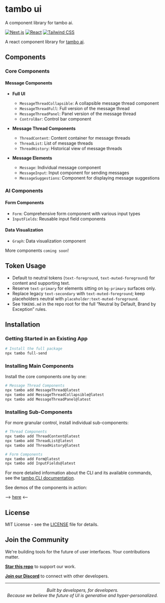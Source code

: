 # tambo ui

A component library for tambo ai.

[![Next.js](https://img.shields.io/badge/Next.js-15.1.7-black)](https://nextjs.org/)
[![React](https://img.shields.io/badge/React-19.0.0-blue)](https://reactjs.org/)
[![Tailwind CSS](https://img.shields.io/badge/Tailwind-3.4.17-38B2AC)](https://tailwindcss.com/)

A react component library for [tambo ai](https://tambo.co).

## Components

### Core Components

#### Message Components

- **Full UI**
  - `MessageThreadCollapsible`: A collapsible message thread component
  - `MessageThreadFull`: Full version of the message thread
  - `MessageThreadPanel`: Panel version of the message thread
  - `ControlBar`: Control bar component

- **Message Thread Components**
  - `ThreadContent`: Content container for message threads
  - `ThreadList`: List of message threads
  - `ThreadHistory`: Historical view of message threads

- **Message Elements**
  - `Message`: Individual message component
  - `MessageInput`: Input component for sending messages
  - `MessageSuggestions`: Component for displaying message suggestions

### AI Components

#### Form Components

- `Form`: Comprehensive form component with various input types
- `InputFields`: Reusable input field components

#### Data Visualization

- `Graph`: Data visualization component

More components `coming soon`!

## Token Usage

- Default to neutral tokens (`text-foreground`, `text-muted-foreground`) for content and supporting text.
- Reserve `text-primary` for elements sitting on `bg-primary` surfaces only.
- Replace legacy `text-secondary` with `text-muted-foreground`; keep placeholders neutral with `placeholder:text-muted-foreground`.
- See `TOKENS.md` in the repo root for the full “Neutral by Default, Brand by Exception” rules.

## Installation

### Getting Started in an Existing App

```bash
# Install the full package
npx tambo full-send
```

### Installing Main Components

Install the core components one by one:

```bash
# Message Thread Components
npx tambo add MessageThread@latest
npx tambo add MessageThreadCollapsible@latest
npx tambo add MessageThreadPanel@latest
```

### Installing Sub-Components

For more granular control, install individual sub-components:

```bash
# Thread Components
npx tambo add ThreadContent@latest
npx tambo add ThreadList@latest
npx tambo add ThreadHistory@latest

# Form Components
npx tambo add Form@latest
npx tambo add InputFields@latest
```

For more detailed information about the CLI and its available commands, see the [tambo CLI documentation](https://github.com/tambo-ai/tambo/tree/main/cli).

See demos of the components in action:

--> [here](https://ui.tambo.co) <--

## License

MIT License - see the [LICENSE](https://github.com/tambo-ai/tambo/blob/main/LICENSE) file for details.

## Join the Community

We're building tools for the future of user interfaces. Your contributions matter.

**[Star this repo](https://github.com/tambo-ai/tambo)** to support our work.

**[Join our Discord](https://discord.gg/dJNvPEHth6)** to connect with other developers.

---

<p align="center">
  <i>Built by developers, for developers.</i><br>
  <i>Because we believe the future of UI is generative and hyper-personalized.</i>
</p>
